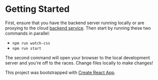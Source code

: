 # Getting Started
First, ensure that you have the backend server running locally or are proxying to the cloud [backend service](https://git.michaelblouin.ca/edrc/edrc-backend). Then start by running these two commands in parallel:
 - `npm run watch-css`
 - `npm run start`

The second command will open your browser to the local development server and you're off to the races. Change files locally to make changes!

This project was bootstrapped with [Create React App](https://github.com/facebookincubator/create-react-app).